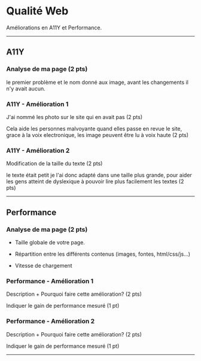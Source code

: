 # Qualité Web

Améliorations en A11Y et Performance.

---

## A11Y

### Analyse de ma page (2 pts)

le premier problème et le nom donné aux image, avant les changements il n'y avait aucun.

### A11Y - Amélioration 1

J'ai nommé les photo sur le site qui en avait pas (2 pts)

Cela aide les personnes malvoyante quand elles passe en revue le site, grace à la voix electronique, les image peuvent être lu à voix haute (2 pts)

### A11Y - Amélioration 2

Modification de la taille du texte (2 pts)

le texte était petit je l'ai donc adapté dans une taille plus grande, pour aider les gens atteint de dyslexique à pouvoir lire plus facilement les textes  (2 pts)

---

## Performance

### Analyse de ma page (2 pts)

- Taille globale de votre page.

- Répartition entre les différents contenus (images, fontes, html/css/js...)

- Vitesse de chargement

### Performance - Amélioration 1

Description + Pourquoi faire cette amélioration? (2 pts)

Indiquer le gain de performance mesuré (1 pt)

### Performance - Amélioration 2

Description + Pourquoi faire cette amélioration? (2 pts)

Indiquer le gain de performance mesuré (1 pt)

---
